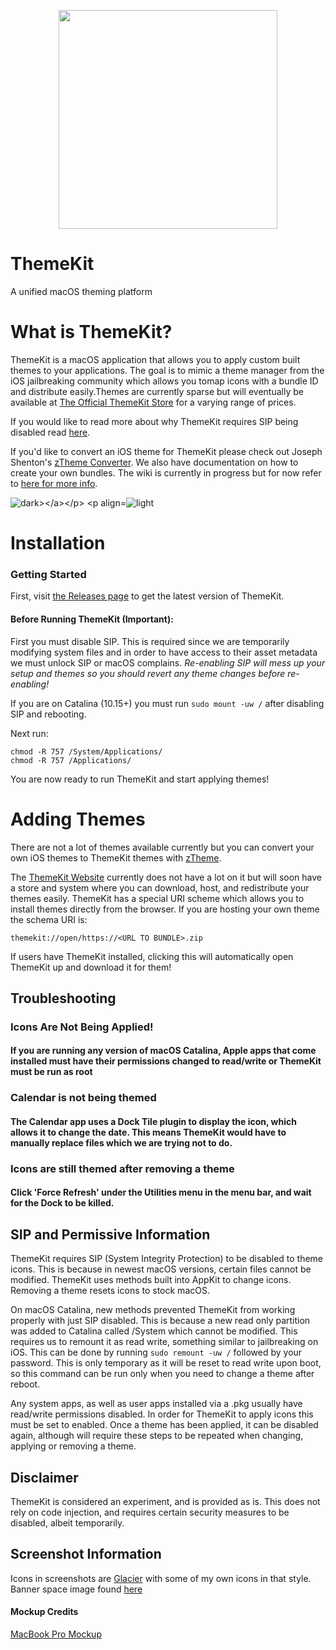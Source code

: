 <p align="center">
  <a align="center" href="https://themekit.io" target="_blank"><img src="https://themekit.io/assets/ThemeKit.png" width="350px" height="350px"></a>
</p>

# ThemeKit
A unified macOS theming platform

# What is ThemeKit?


ThemeKit is a macOS application that allows you to apply custom built themes to your applications. The goal is to mimic a theme manager from the iOS jailbreaking community which allows you tomap icons with a bundle ID and distribute easily.Themes are currently sparse but will eventually be available at [The Official ThemeKit Store](https://themekit.io) for a varying range of prices.

If you would like to read more about why ThemeKit 
requires SIP being disabled read [here](https://github.com/MTACS/ThemeKit#sip-and-permissive-information).

If you'd like to convert an iOS theme for ThemeKit please check out Joseph Shenton's [zTheme Converter](https://github.com/JosephShenton/zTheme). We also have documentation on how to create your own bundles. The wiki is currently in progress but for now refer to [here for more info](https://github.com/MTACS/ThemeKit/wiki/Bundling-a-theme).

<p align="center>
  <p align="center"><a align="center"><img src="https://media.discordapp.net/attachments/603653696030507023/698270367050891425/Screen_Shot_2020-04-10_at_4.33.58_PM.png?width=438&height=351"alt="dark></a></p>
  
  <p align="center"><a align="center"><img src="https://media.discordapp.net/attachments/603653696030507023/698270363263434752/Screen_Shot_2020-04-10_at_4.34.27_PM.png?width=438&height=351" alt="light"></a></p>
</p>

# Installation

### Getting Started

First, visit [the Releases page](https://github.com/MTACS/ThemeKit/releases) to get the latest version of ThemeKit.


#### Before Running ThemeKit (Important):

First you must disable SIP. This is required since we are temporarily modifying system files and in order to have access to their asset metadata we must unlock SIP or macOS complains. *Re-enabling SIP will mess up your setup and themes so you should revert any theme changes before re-enabling!*

If you are on Catalina (10.15+) you must run `sudo mount -uw /` after disabling SIP and rebooting.

Next run:

```
chmod -R 757 /System/Applications/
chmod -R 757 /Applications/
```

You are now ready to run ThemeKit and start applying themes!

# Adding Themes

There are not a lot of themes available currently but you can convert your own iOS themes to ThemeKit themes with  [zTheme](https://github.com/JosephShenton/zTheme). 

The [ThemeKit Website](https://themekit.io) currently does not have a lot on it but will soon have a store and system where you can download, host, and redistribute your themes easily. ThemeKit has a special URI scheme which allows you to install themes directly from the browser. If you are hosting your own theme the schema URI is:

```
themekit://open/https://<URL TO BUNDLE>.zip
```

If users have ThemeKit installed, clicking this will automatically open ThemeKit up and download it for them!

## Troubleshooting

### Icons Are Not Being Applied!

#### If you are running any version of macOS Catalina, Apple apps that come installed must have their permissions changed to read/write or ThemeKit must be run as root

### Calendar is not being themed

#### The Calendar app uses a Dock Tile plugin to display the icon, which allows it to change the date. This means ThemeKit would have to manually replace files which we are trying not to do.

### Icons are still themed after removing a theme

#### Click 'Force Refresh' under the Utilities menu in the menu bar, and wait for the Dock to be killed.

## SIP and Permissive Information

ThemeKit requires SIP (System Integrity Protection) to be disabled to theme icons. This is because in newest macOS versions, certain files cannot be modified. ThemeKit uses methods built into AppKit to change icons. Removing a theme resets icons to stock macOS. 

On macOS Catalina, new methods prevented ThemeKit from working properly with just SIP disabled. This is because a new read only partition was added to Catalina called /System which cannot be modified. This requires us to remount it as read write, something similar to jailbreaking on iOS. This can be done by running ```sudo remount -uw /``` followed by your password. This is only temporary as it will be reset to read write upon boot, so this command can be run only when you need to change a theme after reboot. 

Any system apps, as well as user apps installed via a .pkg usually have read/write permissions disabled. In order for ThemeKit to apply icons this must be set to enabled. Once a theme has been applied, it can be disabled again, although will require these steps to be repeated when changing, applying or removing a theme. 

## Disclaimer

ThemeKit is considered an experiment, and is provided as is. This does not rely on code injection, and requires certain security measures to be disabled, albeit temporarily. 

## Screenshot Information

Icons in screenshots are [Glacier](https://glaciericons.com/) with some of my own icons in that style. Banner space image found [here](https://www.spacetelescope.org/images/heic1105a/)


#### Mockup Credits

[MacBook Pro Mockup](https://www.anthonyboyd.graphics/mockups/realistic-2016-space-gray-macbook-pro-mockup-vol-8/)
